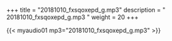 +++
title = "20181010_fxsqoxepd_g.mp3"
description = " 20181010_fxsqoxepd_g.mp3 "
weight = 20
+++

{{< myaudio01 mp3="20181010_fxsqoxepd_g.mp3" >}}

